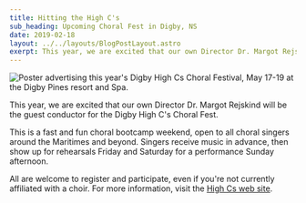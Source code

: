 ```yaml
---
title: Hitting the High C's
sub_heading: Upcoming Choral Fest in Digby, NS
date: 2019-02-18
layout: ../../layouts/BlogPostLayout.astro
exerpt: This year, we are excited that our own Director Dr. Margot Rejskind will be the guest conductor for the Digby High C's Choral Fest.
---
```

![Poster advertising this year's Digby High Cs Choral Festival, May 17-19 at the Digby Pines resort and Spa.](/images/20190219_202330.jpg)

This year, we are excited that our own Director Dr. Margot Rejskind will be the guest conductor for the Digby High C's Choral Fest.

This is a fast and fun choral bootcamp weekend, open to all choral singers around the Maritimes and beyond. Singers receive music in advance, then show up for rehearsals Friday and Saturday for a performance Sunday afternoon.

All are welcome to register and participate, even if you're not currently affiliated with a choir. For more information, visit the [High Cs web site](https://www.highcs.org/).
